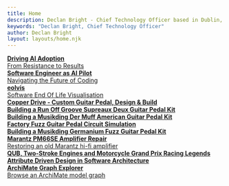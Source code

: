 ```yaml
---
title: Home
description: Declan Bright - Chief Technology Officer based in Dublin, Ireland.
keywords: "Declan Bright, Chief Technology Officer"
author: Declan Bright
layout: layouts/home.njk
---
```


<div class="card">
    <a href="/software/driving-ai-adoption-from-resistance-to-results/">
        <div class="card-header">
            <div class="card-header-image" style="background-image:url('/content-software/images/driving-ai-adoption.webp');background-size:100%;"></div>
        </div>
        <div class="card-body">
            <strong>Driving AI Adoption</strong>
            <br />From Resistance to Results
        </div>
    </a>
</div>
<div class="card">
    <a href="/software/software-engineer-as-ai-pilot/">
        <div class="card-header">
            <div class="card-header-image" style="background-image:url('/content-software/images/software-engineer-ai-pilot.webp');background-size:100%;"></div>
        </div>
        <div class="card-body">
            <strong>Software Engineer as AI Pilot</strong>
            <br />Navigating the Future of Coding
        </div>
    </a>
</div>
<div class="card">
    <a href="eolvis">
        <div class="card-header">
            <div class="card-header-image" style="background-image:url('/content-software/images/eolvis-screenshot.webp');background-size:100%;"></div>
        </div>
        <div class="card-body">
            <strong>eolvis</strong>
            <br />Software End Of Life Visualisation
        </div>
    </a>
</div>
<div class="card">
    <a href="/electronics/guitar-pedal-copper-drive-design-build">
        <div class="card-header">
            <div class="card-header-image" style="background-image:url('/content-electronics/images/guitar-pedal-copper-drive/guitar-pedal-complete.webp');background-size:100%;"></div>
        </div>
        <div class="card-body">
            <strong>Copper Drive - Custom Guitar Pedal, Design &amp; Build</strong>
        </div>
    </a>
</div>
<div class="card">
    <a href="/box/musikding-runoffgroove-supreaux-deux-guitar-pedal-kit">
        <div class="card-header">
            <div class="card-header-image" style="background-image:url('/content-electronics/images/musikding-runoffgroove-supreaux-deux/guitar-pedal-pcb-assembly-4.webp');background-size:110%;"></div>
        </div>
        <div class="card-body">
            <strong>Building a Run Off Groove Supreaux Deux Guitar Pedal Kit</strong>
        </div>
    </a>
</div>
<div class="card">
    <a href="/box/musikding-der-muff-guitar-pedal-kit">
        <div class="card-header">
            <div class="card-header-image" style="background-image:url('/content-electronics/images/musikding-der-muff-american/guitar-pedal-pcb-assembly-2.webp');background-size:100%;"></div>
        </div>
        <div class="card-body">
            <strong>Building a Musikding Der Muff American Guitar Pedal Kit</strong>
        </div>
    </a>
</div>
<div class="card">
    <a href="/electronics/guitar-pedal-factory-fuzz-circuit-simulation">
        <div class="card-header">
            <div class="card-header-image" style="background-image:url('/content-electronics/images/musikding-germanium-fuzz/fuzz-pedal-circuitjs-simulation.webp');"></div>
        </div>
        <div class="card-body">
            <strong>Factory Fuzz Guitar Pedal Circuit Simulation</strong>
        </div>
    </a>
</div>
<div class="card">
    <a href="/box/musikding-germanium-fuzz-guitar-pedal-kit">
        <div class="card-header">
            <div class="card-header-image" style="background-image:url('/content-electronics/images/musikding-germanium-fuzz/guitar-pedal-assembled.webp');background-size:114%;"></div>
        </div>
        <div class="card-body">
            <strong>Building a Musikding Germanium Fuzz Guitar Pedal Kit</strong>
        </div>
    </a>
</div>	
<div class="card">
    <a href="/box/marantz-pm66se-amplifier-repair">
        <div class="card-header">
            <div class="card-header-image" style="background-image:url('/content-electronics/images/marantz-pm66se/marantz-pm66se-reassembled.webp');background-size:114%;"></div>
        </div>
        <div class="card-body">
            <strong>Marantz PM66SE Amplifier Repair</strong>
            <br />Restoring an old Marantz hi-fi amplifier
        </div>
    </a>
</div>
<div class="card">
    <a href="/box/queens-university-belfast-two-stroke-engines-motorcycle-grand-prix-racing-legends-ray-mccullough-jeremy-mcwilliams">
        <div class="card-header">
            <div class="card-header-image" style="background-image:url('/content-box/images/RayMcCullough.jpg');"></div>
        </div>
        <div class="card-body">
            <strong>QUB, Two-Stroke Engines and Motorcycle Grand Prix Racing Legends</strong>
            <br />
        </div>
    </a>
</div>
<div class="card">
    <a href="software-architecture-attribute-driven-design">
        <div class="card-header">
            <div class="card-header-image" style="background-image:url('/content-software/images/attribute-driven-design-3.1.png');background-size: 70%;"></div>
        </div>
        <div class="card-body">
            <strong>Attribute Driven Design in Software Architecture</strong>
        </div>
    </a>
</div>
<div class="card">
    <a href="archimate-graph-explorer">
        <div class="card-header">
            <div class="card-header-image" style="background-image:url('/content-software/images/archimate-graph-explorer.webp');background-size:100%;"></div>
        </div>
        <div class="card-body">
            <strong>ArchiMate Graph Explorer</strong>
            <br />Browse an ArchiMate model graph
        </div>
    </a>
</div>